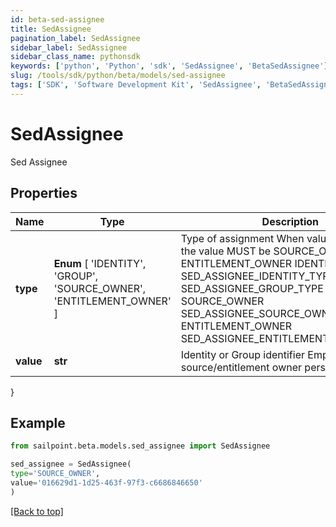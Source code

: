 ```yaml
---
id: beta-sed-assignee
title: SedAssignee
pagination_label: SedAssignee
sidebar_label: SedAssignee
sidebar_class_name: pythonsdk
keywords: ['python', 'Python', 'sdk', 'SedAssignee', 'BetaSedAssignee'] 
slug: /tools/sdk/python/beta/models/sed-assignee
tags: ['SDK', 'Software Development Kit', 'SedAssignee', 'BetaSedAssignee']
---
```


# SedAssignee

Sed Assignee

## Properties

Name | Type | Description | Notes
------------ | ------------- | ------------- | -------------
**type** |  **Enum** [  'IDENTITY',    'GROUP',    'SOURCE_OWNER',    'ENTITLEMENT_OWNER' ] | Type of assignment When value is PERSONA, the value MUST be SOURCE_OWNER or ENTITLEMENT_OWNER IDENTITY SED_ASSIGNEE_IDENTITY_TYPE GROUP SED_ASSIGNEE_GROUP_TYPE SOURCE_OWNER SED_ASSIGNEE_SOURCE_OWNER_TYPE ENTITLEMENT_OWNER SED_ASSIGNEE_ENTITLEMENT_OWNER_TYPE | [required]
**value** | **str** | Identity or Group identifier Empty when using source/entitlement owner personas | [optional] 
}

## Example

```python
from sailpoint.beta.models.sed_assignee import SedAssignee

sed_assignee = SedAssignee(
type='SOURCE_OWNER',
value='016629d1-1d25-463f-97f3-c6686846650'
)

```
[[Back to top]](#) 

